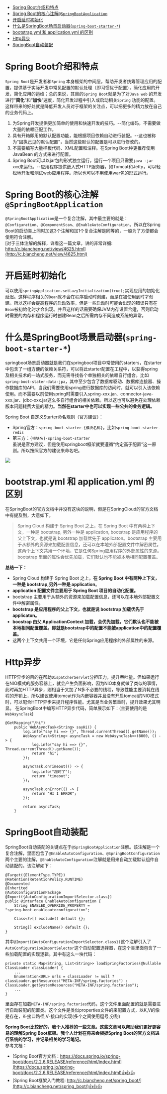 <!-- TOC -->

- [Spring Boot介绍和特点](#spring-boot介绍和特点)
- [Spring Boot的核心注解`@SpringBootApplication`](#spring-boot的核心注解springbootapplication)
- [开启延时初始化](#开启延时初始化)
- [什么是SpringBoot场景启动器(`spring-boot-starter-*`)](#什么是springboot场景启动器spring-boot-starter-)
- [bootstrap.yml 和 application.yml 的区别](#bootstrapyml-和-applicationyml-的区别)
- [Http异步](#http异步)
- [SpringBoot自动装配](#springboot自动装配)

<!-- /TOC -->
# Spring Boot介绍和特点
`Spring Boot`是开发者和`Spring` 本身框架的中间层，帮助开发者统筹管理应用的配置，提供基于实际开发中常见配置的默认处理（即习惯优于配置），简化应用的开发，简化应用的运维；总的来说，其目的`Spring Boot`就是为了对`Java web` 的开发进行“**简化**”和“**加快**”速度，简化开发过程中引入或启动相关`Spring` 功能的配置。这样带来的好处就是降低开发人员对于框架的关注点，可以把更多的精力放在自己的业务代码上。   

1. 为Spring开发提供更加简单的使用和快速开发的技巧。--简化编码，不需要做大量的依赖匹配工作。
2. 具有开箱即用的默认配置功能，能根据项目依赖自动进行装配。--这也被称为"固执己见的默认配置"，当然这些默认的配置是可以进行修改的。
3. 不需要编写大量样板代码、XML配置和注释。在Spring Boot种更推荐使用JavaBean 的方式来进行配置。
4. Spring Boot可以以jar包的形式独立运行，运行一个项目只需要`java -jar xxx`来运行。--应用程序提供嵌入式HTTP服务器，如Tomcat和Jetty，可以轻松地开发和测试web应用程序。所以也可以不用使用war包的形式运行。

# Spring Boot的核心注解`@SpringBootApplication`
`@SpringBootApplication`是一个复合注解，其中最主要的就是：`@Configuration`、`@ComponentScan`、`@EnableAutoConfiguration`。所以在Spring Boot的启动类上同时加这3个注解和加1个复合注解是同等的，一般为了方便都会使用符合注解。   
[对于三体注解的解释，详看这一篇文章，讲的非常详细: http://c.biancheng.net/view/4625.html](http://c.biancheng.net/view/4625.html)


# 开启延时初始化
可以使用`springApplication.setLazyInitialization(true);`实现应用的初始化延迟。这样程序相关的`Bean`就不会在程序启动时创建，而是在被使用到时才创建。所以这样会提高程序的启动效率，但是一些启动时可能会出现的错误只有在`Bean`被初始化时才会出现。并且这样的话需要确保JVM内存设置合适，否则启动时需要的内存和程序运行时创建Bean之后所需内存不同造成系统的异常。

# 什么是SpringBoot场景启动器(`spring-boot-starter-*`)
springboot场景启动器就是我们在springboot项目中常使用的starters，在starter中包含了一组方便的依赖关系符，可以将此starter配置在工程中，以获得spring及相关技术的一站式服务，而无需寻找各个单独相关的依赖自行组合。比如`spring-boot-stater-data-jpa`，其中至少包含了数据库驱动、数据库连接器、操作数据库的API，当我们需要使用spring进行数据库的访问时，就可以引入该依赖使用。而不需要以前使用spring时需要引入spring-xxx.jar、connector-java-xxx.jar、jdbc-xxx.jar这么多自行组合的相关依赖。所以这也可以避免在处理依赖版本问题耗费大量的精力。**当然在starter中也可以实现一些公共的业务逻辑。**

Spring Boot 自定义Starter命名规则（官方建议）：
- Spring官方：`spring-boot-starter-{模块名称}`，比如`spring-boot-starter-redis`
- 第三方：`{模块名}-spring-boot-starter`      
虽说是官方建议，但是使用springboot框架就要遵循“约定高于配置”这一原则。所以按照官方的建议来命名吧。

![](http://sunyanping.gitee.io/it-keep/ASSET/starter核心说明.png)

# bootstrap.yml 和 application.yml 的区别
在SpringBoot的官方文档中并没有这块的说明，但是在SpringCloud的官方文档中有提及到，大意如下。
> Spring Cloud 构建于 Spring Boot 之上，在 Spring Boot 中有两种上下文，一种是 bootstrap, 另外一种是 application, bootstrap 是应用程序的父上下文，也就是说 bootstrap 加载优先于 applicaton。bootstrap 主要用于从额外的资源来加载配置信息，还可以在本地外部配置文件中解密属性。这两个上下文共用一个环境，它是任何Spring应用程序的外部属性的来源。bootstrap 里面的属性会优先加载，它们默认也不能被本地相同配置覆盖。

**总结一下：**    
- Spring Cloud 构建于 Spring Boot 之上，**在 Spring Boot 中有两种上下文，一种是 bootstrap,另外一种是 application**。
- **application 配置文件主要用于 Spring Boot 项目的自动化配置。**
- bootstrap 主要用于从额外的资源来加载配置信息，还可以在本地外部配置文件中解密属性。
- **bootstrap 是应用程序的父上下文，也就是说 bootstrap 加载优先于 applicaton。**
- **boostrap 由父 ApplicationContext 加载，会优先加载，它们默认也不能被本地相同配置覆盖。即就是bootstrap中的配置不能被application中的配置覆盖。**
- 这两个上下文共用一个环境，它是任何Spring应用程序的外部属性的来源。

# Http异步
HTTP异步的目的在帮助`DispatcherServlet`分担压力，提升吞吐量。但如果运行在NIO模式的服务容器上，就会产生负面影响，因为NIO本身就做了类似的事情，此时再加HTTP异步，则相当于又加了N多不必要的线程，导致性能主要消耗在线程的开销上，所以建议使用tomcat作为内嵌容器并且没有开启tomcat的NIO模式时，可以配合HTTP异步来提升程序性能。尤其是当业务繁重时，提升效果尤其明显。
在SpringBoot中编写HTTP异步代码，简单展示如下：(主要使用的是`WebAsyncTask`)    
```
@GetMapping("/hi")
    public WebAsyncTask<String> sayHi() {
        log.info("say hi ==> {}", Thread.currentThread().getName());
        WebAsyncTask<String> asyncTask = new WebAsyncTask<>(8000, () -> {
            log.info("say hi ==> {}", Thread.currentThread().getName());
            return "hi";
        });

        asyncTask.onTimeout(() -> {
            log.info("超时了");
            return "timeout";
        });

        asyncTask.onError(() -> {
            return "HI I ERROR";
        });

        return asyncTask;
    }
```

# SpringBoot自动装配
SpringBoot自动装配的关键点在于`@SpringBootApplication`注解。该注解是一个复合注解，里面包含了`@EnableAutoConfiguration`、`@SpringBootConfiguration`两个主要的注解，`@EnableAutoConfiguration`注解就是用来自动加载默认组件自动装配的。该注解如下：
```
@Target({ElementType.TYPE})
@Retention(RetentionPolicy.RUNTIME)
@Documented
@Inherited
@AutoConfigurationPackage
@Import({AutoConfigurationImportSelector.class})
public @interface EnableAutoConfiguration {
    String ENABLED_OVERRIDE_PROPERTY = "spring.boot.enableautoconfiguration";

    Class<?>[] exclude() default {};

    String[] excludeName() default {};
}
```
其中`@Import({AutoConfigurationImportSelector.class})`这个注解引入了`AutoConfigurationImportSelector`这个自动配置选择器，在这个类里面包含了一些加载配置的实现逻辑。其中有这么一块代码：
```
private static Map<String, List<String>> loadSpringFactories(@Nullable ClassLoader classLoader) {
    ...
    Enumeration<URL> urls = classLoader != null ? classLoader.getResources("META-INF/spring.factories") : ClassLoader.getSystemResources("META-INF/spring.factories");
    ...
}
```
里面存在加载`META-INF/spring.factories`代码，这个文件里面配置的就是需要进行自动装配的配置类。这个文件是类似properties文件的来配置方式，以K,V的像是存在，K-接口路径,V-接口的实现(多个之间使用逗号,分割)




**Spring Boot比较好的，我个人推荐的一些文章。这些文章可以帮助我们更好更容易的理解Spring Boot框架。我个人计划在将来会根据Spring Boot的官方文档进行系统的学习，并记录相关的学习笔记。**     
参考文档：    
- [Spring Boot官方文档：https://docs.spring.io/spring-boot/docs/2.2.6.RELEASE/reference/html/index.html](https://docs.spring.io/spring-boot/docs/2.2.6.RELEASE/reference/html/index.html)👍👍👍  
-  [Spring Boot框架入门教程: http://c.biancheng.net/spring_boot/](http://c.biancheng.net/spring_boot/)👍👍👍

